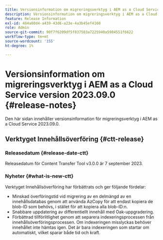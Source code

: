 ```yaml
---
title: Versionsinformation om migreringsverktyg i AEM as a Cloud Service version 2023.09.0
description: Versionsinformation om migreringsverktyg i AEM as a Cloud Service version 2023.09.0
feature: Release Information
exl-id: 484a60d4-a439-43d6-a23e-4a3b45ef4160
role: Admin
source-git-commit: 90f7f6209df5f837583a7225940a5984551f6622
workflow-type: tm+mt
source-wordcount: '155'
ht-degree: 1%

---
```


# Versionsinformation om migreringsverktyg i AEM as a Cloud Service version 2023.09.0 {#release-notes}

Den här sidan innehåller versionsinformation för migreringsverktyg i AEM as a Cloud Service 2023.09.0.

## Verktyget Innehållsöverföring {#ctt-release}

### Releasedatum {#release-date-ctt}

Releasedatum för Content Transfer Tool v3.0.0 är 7 september 2023.

### Nyheter {#what-is-new-ctt}

Verktyget Innehållsöverföring har förbättrats och ger följande fördelar:

* Minskad överföringstid vid migrering av en delmängd av en innehållsdatabas genom att använda AzCopy för att endast kopiera de blob-ID som behövs, i stället för att kopiera alla blob-ID:n.
* Snabbare uppdatering av differentiellt innehåll med Oak-uppgradering.
* Förbättrad tillförlitlighet genom att separera indexeringsprocessen från innehållsöverföringsprocessen. Om indexeringen misslyckas behöver innehållet inte hämtas igen. Det är bara indexeringen som startar om automatiskt, vilket sparar både tid och kraft.
